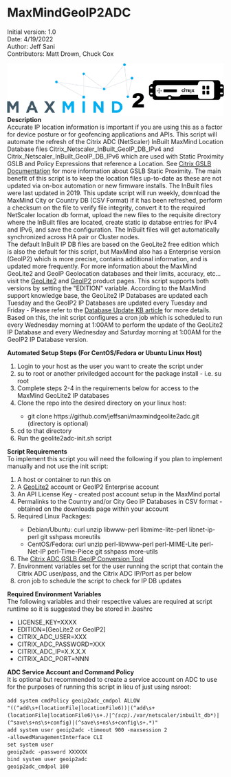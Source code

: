 # MaxMindGeoIP2ADC

Initial version: 1.0</br>
Date: 4/19/2022</br>
Author: Jeff Sani</br>
Contributors: Matt Drown, Chuck Cox</br>

<img src="mmgeoip2adc.png" style="display:block; margin-left: auto; margin-right: auto;">
<strong>Description</strong></br>
Accurate IP location information is important if you are using this as a factor for device posture or for geofencing applications and APIs.  This script will automate the refresh of the Citrix ADC (NetScaler) InBuilt MaxMind Location Database files Citrix_Netscaler_InBuilt_GeoIP_DB_IPv4 and Citrix_Netscaler_InBuilt_GeoIP_DB_IPv6 which are used with Static Proximity GSLB and Policy Expressions that reference a Location.  See <a href="https://docs.citrix.com/en-us/citrix-adc/current-release/global-server-load-balancing/configuring-static-proximity.html">Citrix GSLB Documentation</a> for more information about GSLB Static Proximity.  The main benefit of this script is to keep the location files up-to-date as these are not updated via on-box automation or new firmware installs.  The InBuilt files were last updated in 2019.  This update script will run weekly, download the MaxMind City or Country DB (CSV Format) if it has been refreshed, perform a checksum on the file to verify file integrity, convert it to the required NetScaler location db format, upload the new files to the requisite directory where the InBuilt files are located, create static ip databse entries for IPv4 and IPv6, and save the configuration. The InBuilt files will get automatically synchronized across HA pair or Cluster nodes.
</br>
The default InBuilt IP DB files are based on the GeoLite2 free edition which is also the default for this script, but MaxMind also has a Enterprise version (GeoIP2) which is  more precise, contains additional information, and is updated more frequently. For more information about the MaxMind GeoLite2 and GeoIP Geolocation databases and their limits, accuracy, etc... visit the <a href="https://dev.maxmind.com/geoip/geolite2-free-geolocation-data?lang=en">GeoLite2</a> and <a href="https://www.maxmind.com/en/solutions/geoip2-enterprise-product-suite/enterprise-database">GeoIP2</a> product pages</a>. This script supports both versions by setting the "EDITION" variable.  According to the MaxMind support knowledge base, the GeoLite2 IP Databases are updated each Tuesday and the GeoIP2 IP Databases are updated every Tuesday and Friday - Please refer to the <a href="https://support.maxmind.com/hc/en-us/articles/4408216129947-Download-and-Update-Databases">Database Update KB article</a> for more details.  Based on this, the init script configures a cron job which is scheduled to run every Wednesday morning at 1:00AM to perform the update of the GeoLite2 IP Database and every Wednesday and Saturday morning at 1:00AM for the GeoIP2 IP Database version.

<strong>Automated Setup Steps (For CentOS/Fedora or Ubuntu Linux Host)</strong></br>
<ol type="1">
   <li>Login to your host as the user you want to create the script under</li>
   <li>su to root or another priviledged account for the package install - i.e. su root
   <li>Complete steps 2-4 in the requirements below for access to the MaxMind GeoLite2 IP databases</li>
   <li>Clone the repo into the desired directory on your linux host:</li>
      <ul><li>git clone https://github.com/jeffsani/maxmindgeolite2adc.git <directory> (directory is optional)</li></ul>
   <li>cd to that directory</li>
   <li>Run the geolite2adc-init.sh script</li>
</ol>
 
<strong>Script Requirements</strong></br>
To implement this script you will need the following if you plan to implement manually and not use the init script:
<ol type="1">
   <li>A host or container to run this on</li>
   <li>A <a href="https://www.maxmind.com/en/geolite2/signup?lang=en">GeoLite2</a> account or GeoIP2 Enterprise account </li>
   <li>An API License Key - created post account setup in the MaxMind portal</li>
   <li>Permalinks to the Country and/or City Geo IP Databases in CSV format - obtained on the downloads page within your account</li>
   <li>Required Linux Packages:</li>
       <ul>
          <li>Debian/Ubuntu: curl unzip libwww-perl libmime-lite-perl libnet-ip-perl git sshpass moreutils</li>
          <li>CentOS/Fedora: curl unzip perl-libwww-perl perl-MIME-Lite perl-Net-IP perl-Time-Piece git sshpass more-utils</li>
       </ul>
   <li>The <a href ="https://github.com/citrix/MaxMind-GeoIP-Database-Conversion-Citrix-ADC-Format">Citrix ADC GSLB GeoIP Conversion Tool</a></li>
   <li>Environment variables set for the user running the script that contain the Citrix ADC user/pass, and the Citrix ADC IP/Port as per below</li>
   <li>cron job to schedule the script to check for IP DB updates</li>
</ol>

<strong>Required Environment Variables</strong></br>
The following variables and their respective values are required at script runtime so it is suggested they be stored in .bashrc
<ul>
   <li>LICENSE_KEY=XXXX</li>
   <li>EDITION=[GeoLite2 or GeoIP2]</li>
   <li>CITRIX_ADC_USER=XXX</li>
   <li>CITRIX_ADC_PASSWORD=XXX</li>
   <li>CITRIX_ADC_IP=X.X.X.X</li>
   <li>CITRIX_ADC_PORT=NNN</li>
</ul>

<strong>ADC Service Account and Command Policy</strong></br>
It is optional but recommended to create a service account on ADC to use for the purposes of running this script in lieu of just using nsroot:  

<code>add system cmdPolicy geoip2adc_cmdpol ALLOW "((^add\\s+(locationFile|locationFile6))|(^add\\s+(locationFile|locationFile6)\\s+.*)|^(scp).*/var/netscaler/inbuilt_db*)|(^save\\s+ns\\s+config)|(^save\\s+ns\\s+config\\s+.*)"</code></br>
<code>add system user geoip2adc -timeout 900 -maxsession 2 -allowedManagementInterface CLI</code></br>
<code>set system user geoip2adc -password XXXXXX</code></br>
<code>bind system user geoip2adc geoip2adc_cmdpol 100</code>
